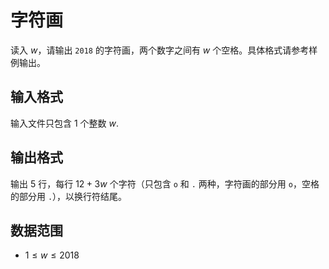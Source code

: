 # 字符画

读入 $w$，请输出 `2018` 的字符画，两个数字之间有 $w$ 个空格。具体格式请参考样例输出。

## 输入格式

输入文件只包含 $1$ 个整数 $w$.

## 输出格式

输出 $5$ 行，每行 $12 + 3w$ 个字符（只包含 `o` 和 `.` 两种，字符画的部分用 `o`，空格的部分用 `.`），以换行符结尾。

<!--SAMPLES-->

## 数据范围

* $1 \leq w \leq 2018$
